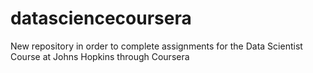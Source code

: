 # datasciencecoursera
New repository in order to complete assignments for the Data Scientist Course at Johns Hopkins through Coursera
